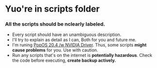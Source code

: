 # Yuo're in scripts folder
### All the scripts should be nclearly labeled.

- Every script should have an unambiguous description.
- I'll try to explain as detail as I can, Both for you and future me.
- I'm runing [PopOS 20.4 /w NVIDIA Driver](#). Thus, some scripts **might cause problems** for you. Use with caution.
- Run any scripts that's on the internet is **potentially hazardous**. Check the code before executing, **create backup actively.**
